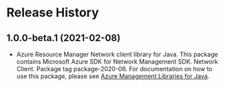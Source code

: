 # Release History

## 1.0.0-beta.1 (2021-02-08)

- Azure Resource Manager Network client library for Java. This package contains Microsoft Azure SDK for Network Management SDK. Network Client. Package tag package-2020-06. For documentation on how to use this package, please see [Azure Management Libraries for Java](https://aka.ms/azsdk/java/mgmt).
